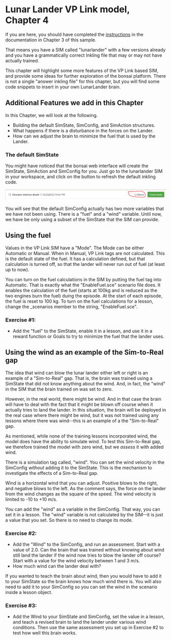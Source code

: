 # Lunar Lander VP Link model, Chapter 4

If you are here, you should have completed the [instructions](../chapter_3/README.md) in the documentation
in Chapter 3 of this sample.

That means you have a SIM called "lunarlander" with a few versions already
and you have a grammatically correct
Inkling file that may or may not have actually trained.

This chapter will highlight some more features of the VP Link based SIM, and 
provide some ideas for further exploration of the bonsai platform.  There is not
a single "answer inkling file" for this chapter, but you will find some code
snippets to insert in your own LunarLander brain.

## Additional Features we add in this Chapter

In this Chapter, we will look at the following.

* Building the default SimState, SimConfig, and SimAction structures.
* What happens if there is a disturbance in the forces on the Lander.
* How can we adjust the brain to minimize the fuel that is used by the Lander.


### The default SimState

You might have noticed that the bonsai web interface will create the SimState, 
SimAction and SimConfig for you.  Just go to the lunarlander SIM in your workspace,
and click on the button to refresh the default inkling code.

![Sim reload](SimReload.png)

You will see that the default SimConfig actually has two more variables that we
have not been using.  There is a "fuel" and a "wind" variable.  Until now, we
have be only using a subset of the SimState that the SIM can provide.

## Using the fuel
Values in the VP Link SIM have a "Mode".  The Mode can be either Automatic or 
Manual.  When in Manual, VP Link tags are not calculated.  This is the default
state of the fuel.  It has a calculation defined, but that calculation is turned
off, so that the lander will never run out of fuel (at least up to now).  

You can turn on the fuel calculations in the SIM by putting the fuel tag into 
Automatic.  That is exactly what the "EnableFuel.sce" scenario file does.  It 
enables the calculation of the fuel (starts at 100kg and is reduced as the
two engines burn the fuel) duing the episode.  At the start of each episode,
the fuel is reset to 100 kg.  To turn on the fuel calculations for a lesson,
change the \_scenarios member to the string, "EnableFuel.sce".

### Exercise #1:
* Add the "fuel" to the SimState, enable it in a lesson, and use it in a 
reward function or Goals to try to 
minimize the fuel that the lander uses.

## Using the wind as an example of the Sim-to-Real gap

The idea that wind can blow the lunar lander either left or right 
is an example of a "Sim-to-Real" gap.  That is, the brain was trained
using a SimState that did not know anything about the wind.  And,
in fact, the "wind" in the SIM that the brain trained on was set
to zero.

However, in the real world, there might be wind.  And in that case
the brain will have to deal with the fact that it might be blown off
course when it actually tries to land the lander.  In this situation, the brain 
will be deployed in the real case where there might be wind, but it 
was not trained using any lessons where there was wind--this is an
example of a the "Sim-to-Real" gap.

As mentioned, while none of the training lessons incorporated wind,
the model does have the ability to simulate wind.  To test this Sim-to-Real
gap, we therefore trained the model with zero wind, but we _assess_ it with
added wind. 

There is a simulation tag called, "wind".  You can set the wind velocity
in the SimConfig _without_ adding it to the SimState.  This is the mechanism to
investigate the effects of a Sim-to-Real gap.

Wind is a horizontal wind that 
you can adjust.  Positive blows to the right, and negative blows 
to the left.  As the comment says, the force on the lander from the wind changes
as the square of the speed.  The wind velocity is limited to -10 to +10 m/s.

You can add the "wind" as a variable in the SimConfig.  That way, you can set it
in a lesson.  The "wind" variable is not calculated by the SIM--it is just a value that
you set.  So there is no need to change its mode.

### Exercise #2:
* Add the "Wind" to the SimConfig, and run an assessment.  Start with a value
of 2.0.  Can the brain that was trained without knowing about wind still land the lander
if the wind now tries to blow the lander off course?  Start with a value for the 
wind velocity between 1 and 3 m/s.  
* How much wind can the lander deal with?

If you wanted to teach the brain about wind, then you would have to add it to your SimState
so the brain knows how much wind there is.  You will also need to add it to your SimConfig
so you can set the wind in the scenario inside a lesson object.  

### Exercise #3:
* Add the Wind to your SimState and SimConfig, set the value in a lesson, and teach a revised brain 
to land the lander under various wind conditions.  Then use the same assessment you 
set up in Exercise #2 to test how well this brain works.

